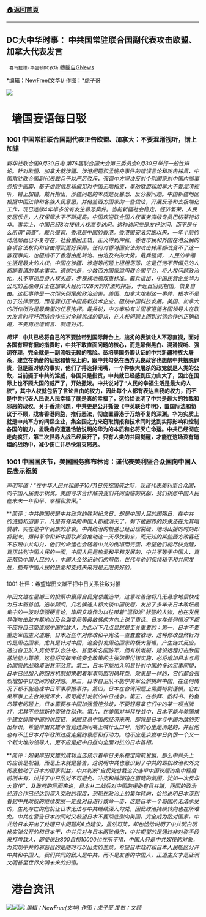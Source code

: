 ###  [:house:返回首頁](https://github.com/ourhimalayas/txt)
---


## DC大中华时事： 中共国常驻联合国副代表攻击欧盟、加拿大代表发言
` 喜马拉雅-华盛顿DC农场` [轉載自GNews](https://gnews.org/zh-hans/1567603/)

*编辑：[NewFree(文华)](https://www.himalayawashingtondc.org/wp-admin/edit.php?post_type=post&amp;author=10)/ 作图：*虎子哥

![](http://himalayawashingtondc.org/wp-content/uploads/2021/08/ScreenShot-2021-08-01-at-17.25.09@2x.png)

#   墙国妄语每日驳

### 1001 中国常驻联合国副代表正告欧盟、加拿大：不要混淆视听，错上加错

*新华社联合国9月30日电 第76届联合国大会第三委员会9月30日举行一般性辩论。针对欧盟、加拿大就涉疆、涉港问题和孟晚舟事件的错误言论和攻击抹黑，中国常驻联合国副代表戴兵予以严厉驳斥，强调中方坚决反对个别国家对中国内部事务指手画脚，基于虚假信息和偏见对中国无端指责，奉劝欧盟和加拿大不要混淆视听，错上加错。戴兵指出，涉疆问题的本质是反暴恐、反分裂问题。中国新疆地区根据中国法律和各族人民意愿，并借鉴西方国家的一些做法，开展反恐和去极端化工作，现已连续4年半多没有发生暴恐案件。当前新疆社会稳定，经济繁荣，人民安居乐业，人权保障水平不断提高。中国欢迎联合国人权事务高级专员巴切莱特访华。事实上，中国已经8次接待人权高专访问。这种访问应是友好访问，而不是什么所谓“调查”。戴兵强调，香港是中国的香港。香港国安法实施以来，一年半前的动荡局面已不复存在，社会重回正轨，正义得到伸张，香港市民和外国在港公民的各项合法权利和自由得到更好保障。任何对香港国安法的攻击抹黑都改变不了这一客观事实，也阻挡不了香港由乱转治、由治及兴的大势。戴兵强调， 人民的幸福生活是最大的人权。中国在涉疆、涉港等问题上坦坦荡荡，这是任何不带偏见的人都能看清的基本事实。遗憾的是，少数西方国家滥用联合国平台，将人权问题政治化，从不审视自身人权劣迹，赤裸裸地搞双重标准。戴兵指出，中国民营企业华为公司的孟晚舟女士在加拿大经历1028天的非法拘押后，于近日回到祖国，恢复自由。这起事件是一次彻头彻尾的政治迫害。美国、加拿大炮制这一事件，根本不是出于法律原因，而是要打压中国高新技术企业、阻挠中国科技发展。美国、加拿大的所作所为是最典型的任意拘押。戴兵说，中方奉劝有关国家遵循各国领导人在联大发言时呼吁团结合作应对全球挑战的要求，在人权问题上回到对话合作的正确轨道，不要再捏造谎言、制造对抗。*

***简评***：**中共已经将自己的不要脸带到国际舞台上，拙劣的表演让人不忍直视，面对各国有理有据的指责时，中共不敢直面问题的核心，而是颠倒黑白、混淆视听、强词夺理，完全就是一副流氓无赖的嘴脸。彭培奥国务卿认证的中共新疆种族大屠杀，建立在确凿的证据和情报上的，跟中共勾兑在西方无良政客也想帮中共摆脱罪责，但是面对铁的事实，他们了得选择闭嘴，一个种族大屠杀的政党就是人类的公敌，当前摄于中共的淫威，各国只是指责，中共就已经感到压力山大了，因此在国际上也不顾大国的威严了，开始撒泼。中共说对了“人民的幸福生活是最大的人权”，其中人权就包括了言论自由的权力，因此每个人都有表达自我的权力，而不是中共代表人民说人民幸福了就是真的幸福了，这恰恰说明了中共是最大的独裁和邪恶的政权。关于香港问题，中共更是公开撕毁《中英联合申明》，置国际法和协议于不顾，戕害香港同胞，推行恶法，彻底置香港于万劫不复的深渊。华为实质上就是中共军方的间谍企业，集全国之力来窃取情报和技术同时达到实际影响和控制各国的能力，孟晚舟的遭遇恰恰说明的华为的本质和必将灭亡命运。中共已经彻底走向疯狂，第三次世界大战已经展开了，只有人类的共同觉醒，才能在这场没有硝烟的战场中，减少伤亡并尽快消灭邪恶。**

### 1001 中国国庆节，美国国务卿布林肯：谨代表美利坚合众国向中国人民表示祝贺

*声明写道：“在中华人民共和国于10月1日庆祝国庆之际，我谨代表美利坚合众国，向中国人民表示祝贺。美国寻求合作解决我们共同面临的挑战，我们祝愿中国人民在未来一年和平、幸福和繁荣。*”

***简评：*中共的国庆是中共政党的胜利纪念日，却是中国人民的国殇日，在中共的洗脑和迫害下，凡是有脊梁的中国人都被消灭了，剩下被圈养的奴隶还在为其唱赞歌，实在是中华民族的悲哀。中共统治的根基已经出现裂缝，地动山摇的时刻即将到来，爆料革命和新中国联邦会推动这一天尽快到来，而无知的某些西方政客还不忘跟中共勾兑，他们的命运也会随着中共的倒塌而完蛋，希望他们能尽快觉醒，真正站到中国人民的一面，中国人民是热爱和平和发展的，中共不等于中国人，真正帮助中国人民的人，中国人会铭记他们的帮助，世代与他们保持和平和共同发展，拥有中国人民的热爱和支持未来将是无限美好的。**

### 
1001 社评：希望岸田文雄不把中日关系往敌对推

*岸田文雄在星期三的投票中赢得自民党总裁选举，这意味着他将几无悬念地很快成为日本新首相。选举期间，几名候选人都大谈中国议题，发出了多年来日本政坛最集中的一波对华强硬言论，岸田文雄作为以往带着“温和派”标签的人物，也在发展导弹攻击敌方基地以及台海变局等最敏感的方向上说了重话。日本在任何情况下都不应将自己塑造成中国的敌人，为此以下几点显然是至关重要的：第一，日本不要重走军国主义道路。日本近些年对修改和平宪法一直蠢蠢欲动，这种修改显然针对的是周边国家，尤其是针对中国，这会引发周边国家的极大警惕，产生链式反应。通过自卫队入宪使军队合法化、甚至改名国防军，拥有核潜艇，建设远程打击敌国基地能力等等，这些将突破传统安全政策的主张如果付诸实施，必将增加日本与周边国家的战略紧张甚至敌意。第二，日本不能加入明显针对中国的多边军事同盟，日本已经加入的四方机制如果朝着军事同盟明确转型，效果是一样的，它们都会强烈增加中日之间的敌对感。第三，日本自卫队不能学美军公然挑衅中国，在任何情况下都不能造成中日军事摩擦事件。第四，日本在台湾问题上需要特别谨慎，它如果军事上去台海搅浑水，极可能引发新的中日战争。第五，在参拜、教科书、钓鱼岛等老问题上，日本需要与中国加强管控分歧，不要轻易拿它们中的某一项当牌打，尤其不应搞新的突破性动作。第六，在美国对华科技战中，日本不能与美国携手建立排除中国的供应链，试图窒息中国的经济未来，那将是日本与中国为敌的突出标识。希望岸田文雄不管竞选期间嘴上喊什么口号，他的心里是清楚的，并且他也有不让日本对华政策过度走偏的意愿和行动力。他不应是点燃中日仇恨一个又一个新火堆的领导人，更不应是把中日推向全面对抗的日本首相。*

***简评：*如果岸田文雄的成功当选预示着中日关系稳定向前发展，那么中共头上的应该是祝福，而是上来就是警告，这说明中共也意识到了中共的霸权政治和外交彻底触动了日本的国家利益，中共判断“自民党总裁这次选举中国议题的集中程度前所未有，烘托了中日敌对不可避免、冲突和摊牌迫在眉睫的氛围，犹如一次反华大宣传”，从政府的层面来说，日本从二战后对中国的援助有目共睹，两国的政治经济合作已经达到深入交融的程度，到现在政治上的集体转向，恰恰说明日本深刻看到中共政权的继续发展一定会对日进行致命一击，这是日本一个岛国所无法承受的，生死存亡的危机让日本无法与中共继续深入勾兑，因此政治持续转向也在所难免。中共在警告日本的同时又希望日本不要彻底倒向美国，完全成为敌对国家，中共给日本开出了处理日中问题的6点建议，虽然可笑，却也恰恰说明了中共明白明枪实弹公开的和日本干，中共只对与日本两败俱伤，中共期望的是通过非对称手段来打垮敌人，即使伤敌800自损10000也在所不惜，中国人只是中共奴役的对象，为实现中共的邪恶目的是随时可以出卖的韭菜。希望日本政府和日本人民能区分开中共和中国人，我们共同的敌人是中共，而不是友善的中国人，正道主义才是亚洲文明甚至世界文明未来的归宿。**

#   港台资讯
![](https://media.discordapp.net/attachments/858887785507323904/893457220707168286/01.png?width=1043&amp;height=586)![](https://media.discordapp.net/attachments/858887785507323904/893457326261039104/02.png?width=1043&amp;height=586)![](https://media.discordapp.net/attachments/858887785507323904/893457466841501766/03.png?width=1043&amp;height=586)
*编辑：NewFree(文华)*
*作图：虎子哥
发布：文顾*
